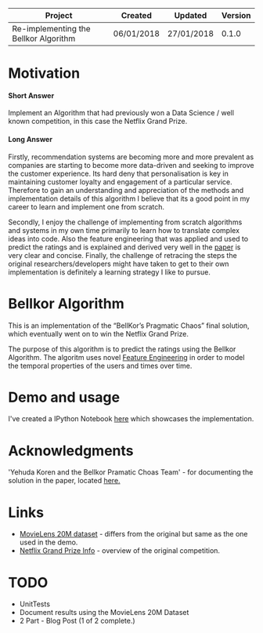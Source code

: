 
| Project                               | Created    | Updated    | Version |
|---------------------------------------|------------|------------|---------|
| Re-implementing the Bellkor Algorithm | 06/01/2018 | 27/01/2018 | 0.1.0   |

# Motivation

#### Short Answer

Implement an Algorithm that had previously won a Data Science / well known competition, in this case the Netflix Grand Prize.

#### Long Answer

Firstly, recommendation systems are becoming more and more prevalent as companies are starting to become more data-driven and seeking to improve the customer experience. Its hard deny that personalisation is key in maintaining customer loyalty and engagement of a particular service. Therefore to gain an understanding and appreciation of the methods and implementation details of this algorithm I believe that its a good point in my career to learn and implement one from scratch.

Secondly, I enjoy the challenge of implementing from scratch algorithms and systems in my own time primarily to learn how to translate complex ideas into code. Also the feature engineering that was applied and used to predict the ratings and is explained and derived very well in the [paper](https://netflixprize.com/assets/GrandPrize2009_BPC_BellKor.pdf) is very clear and concise. Finally, the challenge of retracing the steps the original researchers/developers might have taken to get to their own implementation is definitely a learning strategy I like to pursue.

# Bellkor Algorithm

This is an implementation of the “BellKor’s Pragmatic Chaos” final solution, which eventually went on to win the Netflix Grand Prize. 

The purpose of this algorithm is to predict the ratings using the Bellkor Algorithm. The algoritm uses novel [Feature Engineering](https://en.wikipedia.org/wiki/Feature_engineering) in order to model the temporal properties of the users and times over time.

# Demo and usage

I've created a IPython Notebook [here](resources/Demo.ipynb) which showcases the implementation.

# Acknowledgments

'Yehuda Koren and the Bellkor Pramatic Choas Team' - for documenting the solution in the paper, located [here.](https://netflixprize.com/assets/GrandPrize2009_BPC_BellKor.pdf)

# Links

*   [MovieLens 20M dataset](https://grouplens.org/datasets/movielens/) - differs from the original but same as the one used in the demo.
*   [Netflix Grand Prize Info](https://en.wikipedia.org/wiki/Netflix_Prize) - overview of the original competition.

# TODO

*   UnitTests
*   Document results using the MovieLens 20M Dataset
*   2 Part - Blog Post (1 of 2 complete.)
